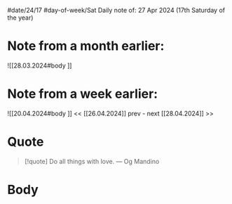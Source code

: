 
#date/24/17
#day-of-week/Sat
Daily note of: 27 Apr 2024 (17th Saturday of the year)

# Note from a month earlier:
![[28.03.2024#body ]]

# Note from a week earlier:
![[20.04.2024#body ]]
 << [[26.04.2024]] prev - next [[28.04.2024]] >>
# Quote

> [!quote] Do all things with love.
> — Og Mandino
# Body

